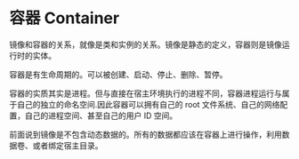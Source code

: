 # 容器 Container

镜像和容器的关系，就像是类和实例的关系。镜像是静态的定义，容器则是镜像运行时的实体。

容器是有生命周期的。可以被创建、启动、停止、删除、暂停。

容器的实质其实是进程。但与直接在宿主环境执行的进程不同，容器进程运行与属于自己的独立的命名空间.因此容器可以拥有自己的 root 文件系统、自己的网络配置，自己的进程空间、甚至自己的用户 ID 空间。

前面说到镜像是不包含动态数据的。所有的数据都应该在容器上进行操作，利用数据卷、或者绑定宿主目录。